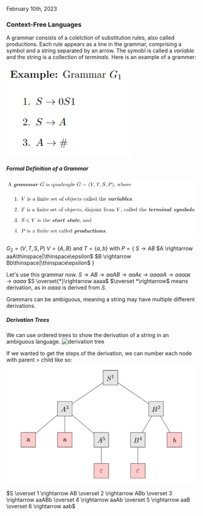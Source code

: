 February 10th, 2023

### Context-Free Languages

A grammar consists of a colelction of substitution rules, also called productions. Each rule appears as a line in the grammar, comprising a symbol and a string separated by an arrow. The symobl is called a *variable* and the string is a collection of *terminals*. 
Here is an example of a grammer:

![Grammar](images/grammar.png)

##### Formal Definition of a Grammar

![grammar def](images/def.png)

$G_2 = (V, T, S, P)$
$V = \{A, B\}$ and $T = \{a, b\}$
with $P = \{$
	$S \rightarrow AB$
	$A \rightarrow aaA\thinspace|\thinspace\epsilon$
	$B \rightarrow Bb\thinspace|\thinspace\epsilon$
$\}$

Let's use this grammar now.
$S \rightarrow AB \rightarrow aaAB \rightarrow aaA\epsilon \rightarrow aaaaA \rightarrow aaaa\epsilon \rightarrow aaaa$
$S \overset{*}\rightarrow aaaa$
$\overset *\rightarrow$ means derivation, as in $aaaa$ is derived from $S$.

Grammars can be ambiguous, meaning a string may have multiple different derivations. 

##### Derivation Trees

We can use ordered trees to show the derivation of a string in an ambiguous language.
![derivation tree](tree1.png)

If we wanted to get the steps of the derivation, we can number each node with parent > child like so:
![numbered tree](images/numbered_tree.png)

$S \overset 1 \rightarrow AB \overset 2 \rightarrow ABb \overset 3 \rightarrow aaABb \overset 4 \rightarrow aaAb \overset 5 \rightarrow aaB \overset 6 \rightarrow aab$

